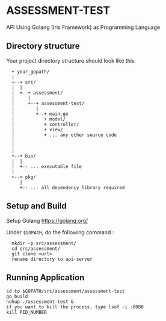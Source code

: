 # ASSESSMENT-TEST #

API Using Golang (Iris Framework) as Programming Language

## Directory structure
Your project directory structure should look like this
```
  + your_gopath/
  |
  +--+ src/
  |  |
  |  +--+ assessment/
  |     |
  |     +--+ assessment-test/
  |        |
  |        +--+ main.go
  |           + model/
  |           + controller/
  |           + view/
  |           + ... any other source code
  |
  |
  |
  +--+ bin/
  |  |
  |  +-- ... executable file
  |
  +--+ pkg/
     |
     +-- ... all dependency_library required

```

## Setup and Build

Setup Golang <https://golang.org/>

Under `$GOPATH`, do the following command :
```
  mkdir -p src/assessment/
  cd src/assessment/
  git clone <url>
  rename directory to api-server
```

## Running Application
  ```
  cd to $GOPATH/src/assessment/assessment-test
  go build
  nohup ./assessment-test &
  if you want to kill the process, type lsof -i :8080
  kill PID_NUMBER
  ```

